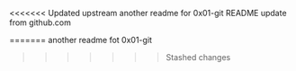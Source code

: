 <<<<<<< Updated upstream
another readme for 0x01-git
README update from github.com

=======
another readme fot 0x01-git
>>>>>>> Stashed changes
